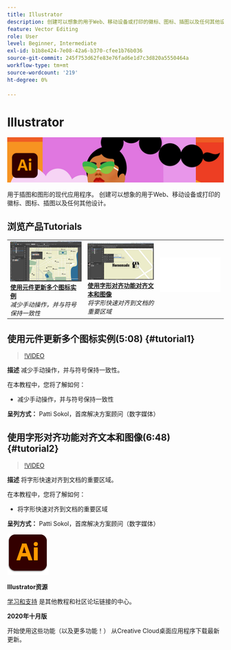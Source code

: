 ```yaml
---
title: Illustrator
description: 创建可以想象的用于Web、移动设备或打印的徽标、图标、插图以及任何其他设计
feature: Vector Editing
role: User
level: Beginner, Intermediate
exl-id: b1b8e424-7e08-42a6-b370-cfee1b76b036
source-git-commit: 245f753d62fe83e76fad6e1d7c3d820a5550464a
workflow-type: tm+mt
source-wordcount: '219'
ht-degree: 0%

---
```


# Illustrator

![教程主图](../assets/Illustrator.jpg)

用于插图和图形的现代应用程序。 创建可以想象的用于Web、移动设备或打印的徽标、图标、插图以及任何其他设计。

## 浏览产品Tutorials

<table style="table-layout:fixed">
<tr>
 <td>
   <a href="illustrator.md#tutorial1">
      <img alt="使用元件更新多个图标实例" src="../assets/Illustrator_symbols_sokol_thumbnail.jpg" />
   </a>
    <div>
   <a href="illustrator.md#tutorial1"><strong>使用元件更新多个图标实例</strong></a>
    </div>
    <em>减少手动操作，并与符号保持一致性</em>
    <br>
  </td>
  <td>
    <a href="illustrator.md#tutorial2">
        <img alt="使用字形对齐功能对齐文本和图像" src="../assets/illustrator_glyphAlign_sokol_thumbnail.jpg" />
    </a>
    <div>
    <a href="illustrator.md#tutorial2"><strong>使用字形对齐功能对齐文本和图像</strong></a>
    </div>
    <em>将字形快速对齐到文档的重要区域</em>
    <br>
  </td>
  <td>
    <img alt="间隔物" src="../assets/Whitespacer.png" />
    <div>
    <br>
  </td>
</tr>
</table>

## 使用元件更新多个图标实例(5:08) {#tutorial1}

>[!VIDEO](https://video.tv.adobe.com/v/326816?hidetitle=true)

**描述**
减少手动操作，并与符号保持一致性。

在本教程中，您将了解如何：
* 减少手动操作，并与符号保持一致性

**呈列方式：**
Patti Sokol，首席解决方案顾问（数字媒体）

## 使用字形对齐功能对齐文本和图像(6:48) {#tutorial2}

>[!VIDEO](https://video.tv.adobe.com/v/326817?hidetitle=true)

**描述**
将字形快速对齐到文档的重要区域。

在本教程中，您将了解如何：
* 将字形快速对齐到文档的重要区域

**呈列方式：**
Patti Sokol，首席解决方案顾问（数字媒体）

![Illustrator徽标](../assets/ai_appicon_96.png)

**Illustrator资源**

[学习和支持](https://helpx.adobe.com/support/illustrator.html) 是其他教程和社区论坛链接的中心。

**2020年十月版**

开始使用这些功能（以及更多功能！） 从Creative Cloud桌面应用程序下载最新更新。
